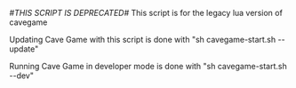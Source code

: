 *#*THIS SCRIPT IS DEPRECATED*#*
This script is for the legacy lua version of cavegame

Updating Cave Game with this script is done with
"sh cavegame-start.sh --update"

Running Cave Game in developer mode is done with "sh cavegame-start.sh --dev"


